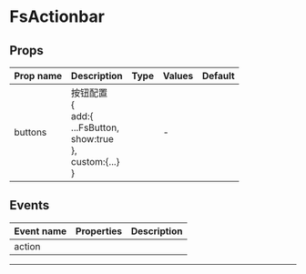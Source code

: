 # FsActionbar

## Props

| Prop name | Description                                                                                | Type | Values | Default |
| --------- | ------------------------------------------------------------------------------------------ | ---- | ------ | ------- |
| buttons   | 按钮配置<br/>{<br/> add:{<br/> ...FsButton,<br/> show:true<br/> },<br/> custom:{...}<br/>} |      | -      |         |

## Events

| Event name | Properties | Description |
| ---------- | ---------- | ----------- |
| action     |            |

---
